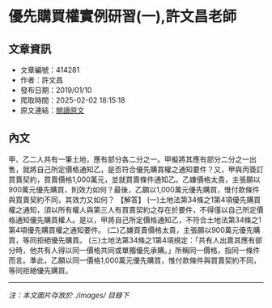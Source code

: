 # 優先購買權實例研習(一),許文昌老師

## 文章資訊
- 文章編號：414281
- 作者：許文昌
- 發布日期：2019/01/10
- 爬取時間：2025-02-02 18:15:18
- 原文連結：[閱讀原文](https://real-estate.get.com.tw/Columns/detail.aspx?no=414281)

## 內文
甲、乙二人共有一筆土地，應有部分各二分之一。甲擬將其應有部分二分之一出售，就將自己所定價格通知乙，是否符合優先購買權之通知要件？又，甲與丙簽訂買賣契約，買賣價格1,000萬元，並就買賣條件通知乙。乙嫌價格太貴，主張願以900萬元優先購買，則效力如何？最後，乙願以1,000萬元優先購買，惟付款條件與買賣契約不同，其效力又如何？
【解答】
(一)土地法第34條之1第4項優先購買權之通知，須以所有權人與第三人有買賣契約之存在於要件，不得僅以自己所定價格通知優先購買權人。是以，甲將自己所定價格通知乙，不符合土地法第34條之1第4項優先購買權之通知要件。
(二)乙嫌買賣價格太貴，主張願以900萬元優先購買，等同拒絕優先購買。
(三)土地法第34條之1第4項規定：「共有人出賣其應有部分時，他共有人得以同一價格共同或單獨優先承購。」所稱同一價格，指同一條件而言。準此，乙願以同一價格1,000萬元優先購買，惟付款條件與買賣契約不同，等同拒絕優先購買。

---
*注：本文圖片存放於 ./images/ 目錄下*
